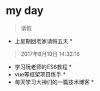 # my day
> 请假
* 上星期回老家请假五天 *

> 2017年8月10日 14:32:16
* 学习阮老师的ES6教程 *
* vue等框架项目练手 *
* 每天学习大神们的一篇技术博客 *
